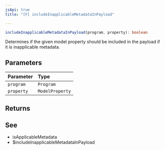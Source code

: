 ```yaml
---
jsApi: true
title: "[F] includeInapplicableMetadataInPayload"

---
```

```ts
includeInapplicableMetadataInPayload(program, property): boolean
```

Determines if the given model property should be included in the payload if it is
inapplicable metadata.

## Parameters

| Parameter | Type |
| :------ | :------ |
| `program` | `Program` |
| `property` | `ModelProperty` |

## Returns

## See

 - isApplicableMetadata
 - $includeInapplicableMetadataInPayload
